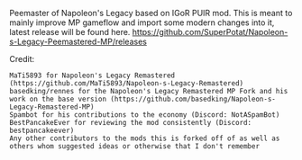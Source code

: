 Peemaster of Napoleon's Legacy based on IGoR PUIR mod. This is meant to mainly improve MP gameflow and import some modern changes into it, latest release will be found here. https://github.com/SuperPotat/Napoleon-s-Legacy-Peemastered-MP/releases

Credit:

    MaTi5893 for Napoleon's Legacy Remastered (https://github.com/MaTi5893/Napoleon-s-Legacy-Remastered)
    basedking/rennes for the Napoleon's Legacy Remastered MP Fork and his work on the base version (https://github.com/basedking/Napoleon-s-Legacy-Remastered-MP)
    Spambot for his contributions to the economy (Discord: NotASpamBot)
    BestPancakeEver for reviewing the mod consistently (Discord: bestpancakeever)
    Any other contributors to the mods this is forked off of as well as others whom suggested ideas or otherwise that I don't remember
